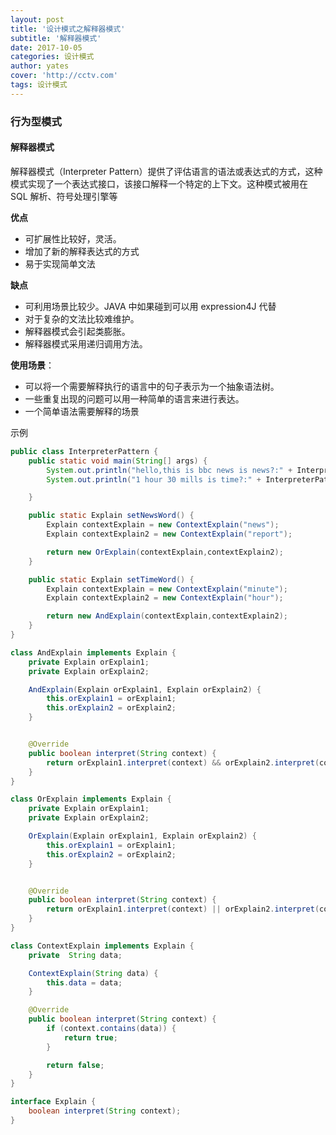 ```yaml
---
layout: post
title: '设计模式之解释器模式'
subtitle: '解释器模式'
date: 2017-10-05
categories: 设计模式
author: yates
cover: 'http://cctv.com'
tags: 设计模式
---
```


### 行为型模式
#### 解释器模式
解释器模式（Interpreter Pattern）提供了评估语言的语法或表达式的方式，这种模式实现了一个表达式接口，该接口解释一个特定的上下文。这种模式被用在 SQL 解析、符号处理引擎等

**优点** 

- 可扩展性比较好，灵活。
- 增加了新的解释表达式的方式
- 易于实现简单文法

**缺点**

- 可利用场景比较少。JAVA 中如果碰到可以用 expression4J 代替
- 对于复杂的文法比较难维护。
- 解释器模式会引起类膨胀。
- 解释器模式采用递归调用方法。

**使用场景**：  

- 可以将一个需要解释执行的语言中的句子表示为一个抽象语法树。
- 一些重复出现的问题可以用一种简单的语言来进行表达。
- 一个简单语法需要解释的场景



示例
```java
public class InterpreterPattern {
    public static void main(String[] args) {
        System.out.println("hello,this is bbc news is news?:" + InterpreterPattern.setNewsWord().interpret("hello,this is bbc news"));
        System.out.println("1 hour 30 mills is time?:" + InterpreterPattern.setTimeWord().interpret("1 hour 30 mills"));

    }

    public static Explain setNewsWord() {
        Explain contextExplain = new ContextExplain("news");
        Explain contextExplain2 = new ContextExplain("report");

        return new OrExplain(contextExplain,contextExplain2);
    }

    public static Explain setTimeWord() {
        Explain contextExplain = new ContextExplain("minute");
        Explain contextExplain2 = new ContextExplain("hour");

        return new AndExplain(contextExplain,contextExplain2);
    }
}

class AndExplain implements Explain {
    private Explain orExplain1;
    private Explain orExplain2;

    AndExplain(Explain orExplain1, Explain orExplain2) {
        this.orExplain1 = orExplain1;
        this.orExplain2 = orExplain2;
    }


    @Override
    public boolean interpret(String context) {
        return orExplain1.interpret(context) && orExplain2.interpret(context);
    }
}

class OrExplain implements Explain {
    private Explain orExplain1;
    private Explain orExplain2;

    OrExplain(Explain orExplain1, Explain orExplain2) {
        this.orExplain1 = orExplain1;
        this.orExplain2 = orExplain2;
    }


    @Override
    public boolean interpret(String context) {
        return orExplain1.interpret(context) || orExplain2.interpret(context);
    }
}

class ContextExplain implements Explain {
    private  String data;

    ContextExplain(String data) {
        this.data = data;
    }

    @Override
    public boolean interpret(String context) {
        if (context.contains(data)) {
            return true;
        }

        return false;
    }
}

interface Explain {
    boolean interpret(String context);
}

```